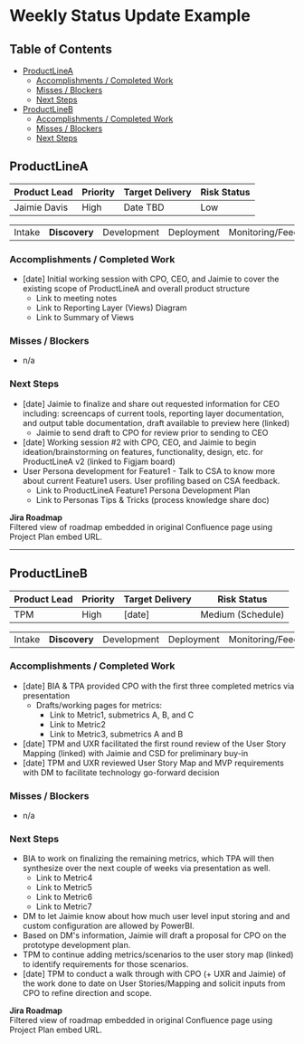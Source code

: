 # Weekly Status Update Example

## Table of Contents

* [ProductLineA](https://github.com/JaimieLD/pdm_portfolio/blob/main/reporting/weekly_status_update.md#productlinea)
  * [Accomplishments / Completed Work](https://github.com/JaimieLD/pdm_portfolio/blob/main/reporting/weekly_status_update.md#accomplishments--completed-work)
  * [Misses / Blockers](https://github.com/JaimieLD/pdm_portfolio/blob/main/reporting/weekly_status_update.md#misses--blockers)
  * [Next Steps](https://github.com/JaimieLD/pdm_portfolio/blob/main/reporting/weekly_status_update.md#next-steps)
* [ProductLineB](https://github.com/JaimieLD/pdm_portfolio/blob/main/reporting/weekly_status_update.md#productlineb)
  * [Accomplishments / Completed Work](https://github.com/JaimieLD/pdm_portfolio/blob/main/reporting/weekly_status_update.md#accomplishments--completed-work-1)
  * [Misses / Blockers](https://github.com/JaimieLD/pdm_portfolio/blob/main/reporting/weekly_status_update.md#misses--blockers-1)
  * [Next Steps](https://github.com/JaimieLD/pdm_portfolio/blob/main/reporting/weekly_status_update.md#next-steps-1)

## ProductLineA
| Product Lead | Priority | Target Delivery | Risk Status |
| ------------ | -------- | --------------- | ----------- |
| Jaimie Davis | High     | Date TBD        | Low         |

<table>
  <tr>
    <td>Intake</td>
    <td><b>Discovery</b></td>
    <td>Development</td>
    <td>Deployment</td>
    <td>Monitoring/Feedback</td>
  </tr>
</table>

### Accomplishments / Completed Work

* [date] Initial working session with CPO, CEO, and Jaimie to cover the existing scope of ProductLineA and overall product structure
  * Link to meeting notes
  * Link to Reporting Layer (Views) Diagram
  * Link to Summary of Views
 
### Misses / Blockers

* n/a

### Next Steps

* [date] Jaimie to finalize and share out requested information for CEO including: screencaps of current tools, reporting layer documentation, and output table documentation, draft available to preview here (linked)
  * Jaimie to send draft to CPO for review prior to sending to CEO
* [date] Working session #2 with CPO, CEO, and Jaimie to begin ideation/brainstorming on features, functionality, design, etc. for ProductLineA v2 (linked to Figjam board)
* User Persona development for Feature1 - Talk to CSA to know more about current Feature1 users. User profiling based on CSA feedback.
  * Link to ProductLineA Feature1 Persona Development Plan
  * Link to Personas Tips & Tricks (process knowledge share doc)
 
**Jira Roadmap**<br>
Filtered view of roadmap embedded in original Confluence page using Project Plan embed URL.

---

## ProductLineB
| Product Lead | Priority | Target Delivery | Risk Status       |
| ------------ | -------- | --------------- | ----------------- |
| TPM          | High     | [date]          | Medium (Schedule) |

<table>
  <tr>
    <td>Intake</td>
    <td><b>Discovery</b></td>
    <td>Development</td>
    <td>Deployment</td>
    <td>Monitoring/Feedback</td>
  </tr>
</table>

### Accomplishments / Completed Work
* [date] BIA & TPA provided CPO with the first three completed metrics via presentation
  * Drafts/working pages for metrics:
    * Link to Metric1, submetrics A, B, and C
    * Link to Metric2
    * Link to Metric3, submetrics A and B
* [date] TPM and UXR facilitated the first round review of the User Story Mapping (linked) with Jaimie and CSD for preliminary buy-in
* [date] TPM and UXR reviewed User Story Map and MVP requirements with DM to facilitate technology go-forward decision

### Misses / Blockers
* n/a

### Next Steps
* BIA to work on finalizing the remaining metrics, which TPA will then synthesize over the next couple of weeks via presentation as well.
  * Link to Metric4
  * Link to Metric5
  * Link to Metric6
  * Link to Metric7
* DM to let Jaimie know about how much user level input storing and and custom configuration are allowed by PowerBI.
* Based on DM's information, Jaimie will draft a proposal for CPO on the prototype development plan.
* TPM to continue adding metrics/scenarios to the user story map (linked) to identify requirements for those scenarios.
* [date] TPM to conduct a walk through with CPO (+ UXR and Jaimie) of the work done to date on User Stories/Mapping and solicit inputs from CPO to refine direction and scope.

**Jira Roadmap**<br>
Filtered view of roadmap embedded in original Confluence page using Project Plan embed URL.
